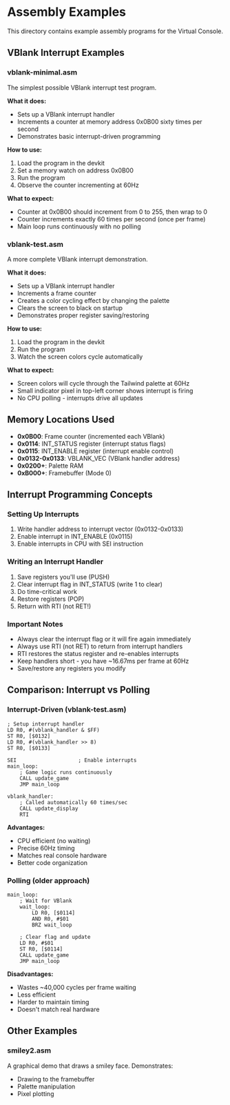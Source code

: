 # Assembly Examples

This directory contains example assembly programs for the Virtual Console.

## VBlank Interrupt Examples

### vblank-minimal.asm
The simplest possible VBlank interrupt test program.

**What it does:**
- Sets up a VBlank interrupt handler
- Increments a counter at memory address 0x0B00 sixty times per second
- Demonstrates basic interrupt-driven programming

**How to use:**
1. Load the program in the devkit
2. Set a memory watch on address 0x0B00
3. Run the program
4. Observe the counter incrementing at 60Hz

**What to expect:**
- Counter at 0x0B00 should increment from 0 to 255, then wrap to 0
- Counter increments exactly 60 times per second (once per frame)
- Main loop runs continuously with no polling

### vblank-test.asm
A more complete VBlank interrupt demonstration.

**What it does:**
- Sets up a VBlank interrupt handler
- Increments a frame counter
- Creates a color cycling effect by changing the palette
- Clears the screen to black on startup
- Demonstrates proper register saving/restoring

**How to use:**
1. Load the program in the devkit
2. Run the program
3. Watch the screen colors cycle automatically

**What to expect:**
- Screen colors will cycle through the Tailwind palette at 60Hz
- Small indicator pixel in top-left corner shows interrupt is firing
- No CPU polling - interrupts drive all updates

## Memory Locations Used

- **0x0B00**: Frame counter (incremented each VBlank)
- **0x0114**: INT_STATUS register (interrupt status flags)
- **0x0115**: INT_ENABLE register (interrupt enable control)
- **0x0132-0x0133**: VBLANK_VEC (VBlank handler address)
- **0x0200+**: Palette RAM
- **0xB000+**: Framebuffer (Mode 0)

## Interrupt Programming Concepts

### Setting Up Interrupts
1. Write handler address to interrupt vector (0x0132-0x0133)
2. Enable interrupt in INT_ENABLE (0x0115)
3. Enable interrupts in CPU with SEI instruction

### Writing an Interrupt Handler
1. Save registers you'll use (PUSH)
2. Clear interrupt flag in INT_STATUS (write 1 to clear)
3. Do time-critical work
4. Restore registers (POP)
5. Return with RTI (not RET!)

### Important Notes
- Always clear the interrupt flag or it will fire again immediately
- Always use RTI (not RET) to return from interrupt handlers
- RTI restores the status register and re-enables interrupts
- Keep handlers short - you have ~16.67ms per frame at 60Hz
- Save/restore any registers you modify

## Comparison: Interrupt vs Polling

### Interrupt-Driven (vblank-test.asm)
```assembly
; Setup interrupt handler
LD R0, #(vblank_handler & $FF)
ST R0, [$0132]
LD R0, #(vblank_handler >> 8)
ST R0, [$0133]

SEI                    ; Enable interrupts
main_loop:
    ; Game logic runs continuously
    CALL update_game
    JMP main_loop

vblank_handler:
    ; Called automatically 60 times/sec
    CALL update_display
    RTI
```

**Advantages:**
- CPU efficient (no waiting)
- Precise 60Hz timing
- Matches real console hardware
- Better code organization

### Polling (older approach)
```assembly
main_loop:
    ; Wait for VBlank
    wait_loop:
        LD R0, [$0114]
        AND R0, #$01
        BRZ wait_loop

    ; Clear flag and update
    LD R0, #$01
    ST R0, [$0114]
    CALL update_game
    JMP main_loop
```

**Disadvantages:**
- Wastes ~40,000 cycles per frame waiting
- Less efficient
- Harder to maintain timing
- Doesn't match real hardware

## Other Examples

### smiley2.asm
A graphical demo that draws a smiley face. Demonstrates:
- Drawing to the framebuffer
- Palette manipulation
- Pixel plotting
